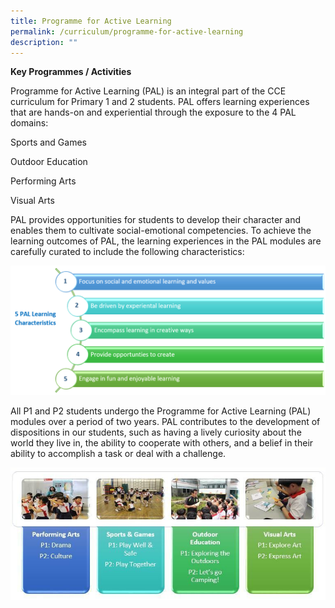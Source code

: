 ```yaml
---
title: Programme for Active Learning
permalink: /curriculum/programme-for-active-learning
description: ""
---
```

**Key Programmes / Activities**

Programme for Active Learning (PAL) is an integral part of the CCE curriculum for Primary 1 and 2 students. PAL offers learning experiences that are hands-on and experiential through the exposure to the 4 PAL domains:

Sports and Games

Outdoor Education

Performing Arts

Visual Arts

PAL provides opportunities for students to develop their character and enables them to cultivate social-emotional competencies. To achieve the learning outcomes of PAL, the learning experiences in the PAL modules are carefully curated to include the following characteristics:

![](/images/5%20PAL%20Learning%20Characteristics.png)

All P1 and P2 students undergo the Programme for Active Learning (PAL) modules over a period of two years. PAL contributes to the development of dispositions in our students, such as having a lively curiosity about the world they live in, the ability to cooperate with others, and a belief in their ability to accomplish a task or deal with a challenge.

![](/images/PAL%2024August.jpeg)